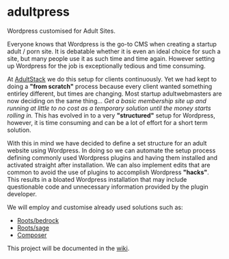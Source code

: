 # adultpress
Wordpress customised for Adult Sites.

Everyone knows that Wordpress is the go-to CMS when creating a startup adult / porn site. It is debatable whether it is even an ideal choice for such a site, but many people use it as such time and time again. However setting up Wordpress for the job is exceptionally tedious and time consuming.

At [AdultStack](http://adultstack.com) we do this setup for clients continuously. Yet we had kept to doing a **"from scratch"** process because every client wanted something entirley different, but times are changing. Most startup adultwebmasters are now deciding on the same thing... *Get a basic membership site up and running at little to no cost as a temporary solution until the money starts rolling in.* This has evolved in to a very **"structured"** setup for Wordpress, however, it is time consuming and can be a lot of effort for a short term solution.

With this in mind we have decided to define a set structure for an adult website using Wordpress. In doing so we can automate the setup process defining commonly used Wordpress plugins and having them installed and activated straight after installation. We can also implement edits that are common to avoid the use of plugins to accomplish Wordpress **"hacks"**. This results in a bloated Wordpress installation that may include questionable code and unnecessary information provided by the plugin developer.

We will employ and customise already used solutions such as:
  * [Roots/bedrock](https://github.com/roots/bedrock)
  * [Roots/sage](https://github.com/roots/sage)
  * [Composer](https://github.com/composer/composer)

This project will be documented in the [wiki](https://github.com/AdultStack/adultpress/wiki).

